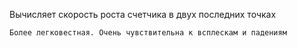 Вычисляет скорость роста счетчика в двух последних точках

	Более легковестная. Очень чувствительна к всплескам и падениям
